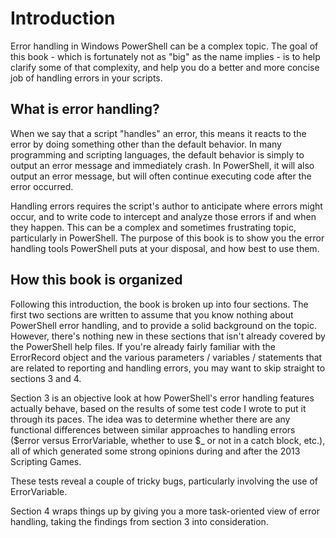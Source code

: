 # Introduction

Error handling in Windows PowerShell can be a complex topic. The goal of this book - which is fortunately not as "big" as the name implies - is to help clarify some of that complexity, and help you do a better and more concise job of handling errors in your scripts.

## What is error handling?

When we say that a script "handles" an error, this means it reacts to the error by doing something other than the default behavior. In many programming and scripting languages, the default behavior is simply to output an error message and immediately crash. In PowerShell, it will also output an error message, but will often continue executing code after the error occurred.

Handling errors requires the script's author to anticipate where errors might occur, and to write code to intercept and analyze those errors if and when they happen. This can be a complex and sometimes frustrating topic, particularly in PowerShell. The purpose of this book is to show you the error handling tools PowerShell puts at your disposal, and how best to use them.

## How this book is organized

Following this introduction, the book is broken up into four sections. The first two sections are written to assume that you know nothing about PowerShell error handling, and to provide a solid background on the topic. However, there's nothing new in these sections that isn't already covered by the PowerShell help files. If you're already fairly familiar with the ErrorRecord object and the various parameters / variables / statements that are related to reporting and handling errors, you may want to skip straight to sections 3 and 4.

Section 3 is an objective look at how PowerShell's error handling features actually behave, based on the results of some test code I wrote to put it through its paces. The idea was to determine whether there are any functional differences between similar approaches to handling errors ($error versus ErrorVariable, whether to use $\_ or not in a catch block, etc.), all of which generated some strong opinions during and after the 2013 Scripting Games.

These tests reveal a couple of tricky bugs, particularly involving the use of ErrorVariable. 

Section 4 wraps things up by giving you a more task-oriented view of error handling, taking the findings from section 3 into consideration.


